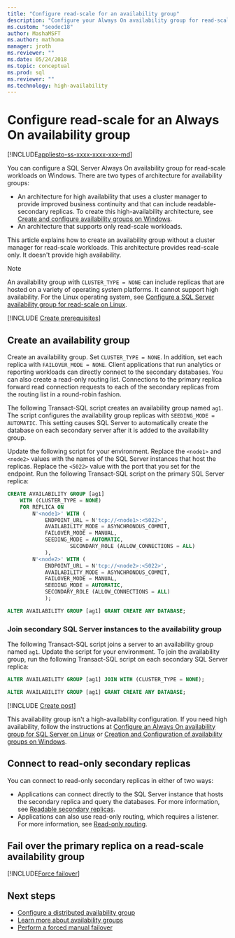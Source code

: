 ```yaml
---
title: "Configure read-scale for an availability group"
description: "Configure your Always On availability group for read-scale workloads on Windows."
ms.custom: "seodec18"
author: MashaMSFT
ms.author: mathoma
manager: jroth
ms.reviewer: ""
ms.date: 05/24/2018
ms.topic: conceptual
ms.prod: sql
ms.reviewer: ""
ms.technology: high-availability
---
```

# Configure read-scale for an Always On availability group

[!INCLUDE[appliesto-ss-xxxx-xxxx-xxx-md](../../../includes/appliesto-ss-xxxx-xxxx-xxx-md.md)]

You can configure a SQL Server Always On availability group for read-scale workloads on Windows. There are two types of architecture for availability groups:
* An architecture for high availability that uses a cluster manager to provide improved business continuity and that can include readable-secondary replicas. To create this high-availability architecture, see [Create and configure availability groups on Windows](creation-and-configuration-of-availability-groups-sql-server.md). 
* An architecture that supports only read-scale workloads. 

This article explains how to create an availability group without a cluster manager for read-scale workloads. This architecture provides read-scale only. It doesn't provide high availability.

>[!NOTE]
>An availability group with `CLUSTER_TYPE = NONE` can include replicas that are hosted on a variety of operating system platforms. It cannot support high availability. For the Linux operating system, see [Configure a SQL Server availability group for read-scale on Linux](../../../linux/sql-server-linux-availability-group-configure-rs.md).

[!INCLUDE [Create prerequisites](../../../includes/ss-availability-group-rs-prereq.md)]

## Create an availability group

Create an availability group. Set `CLUSTER_TYPE = NONE`. In addition, set each replica with `FAILOVER_MODE = NONE`. Client applications that run analytics or reporting workloads can directly connect to the secondary databases. You can also create a read-only routing list. Connections to the primary replica forward read connection requests to each of the secondary replicas from the routing list in a round-robin fashion.

The following Transact-SQL script creates an availability group named `ag1`. The script configures the availability group replicas with `SEEDING_MODE = AUTOMATIC`. This setting causes SQL Server to automatically create the database on each secondary server after it is added to the availability group. 

Update the following script for your environment. Replace the `<node1>` and `<node2>` values with the names of the SQL Server instances that host the replicas. Replace the `<5022>` value with the port that you set for the endpoint. Run the following Transact-SQL script on the primary SQL Server replica:

```sql
CREATE AVAILABILITY GROUP [ag1]
    WITH (CLUSTER_TYPE = NONE)
    FOR REPLICA ON
        N'<node1>' WITH (
            ENDPOINT_URL = N'tcp://<node1>:<5022>',
		    AVAILABILITY_MODE = ASYNCHRONOUS_COMMIT,
		    FAILOVER_MODE = MANUAL,
		    SEEDING_MODE = AUTOMATIC,
                    SECONDARY_ROLE (ALLOW_CONNECTIONS = ALL)
		    ),
        N'<node2>' WITH (
		    ENDPOINT_URL = N'tcp://<node2>:<5022>',
		    AVAILABILITY_MODE = ASYNCHRONOUS_COMMIT,
		    FAILOVER_MODE = MANUAL,
		    SEEDING_MODE = AUTOMATIC,
		    SECONDARY_ROLE (ALLOW_CONNECTIONS = ALL)
		    );

ALTER AVAILABILITY GROUP [ag1] GRANT CREATE ANY DATABASE;
```

### Join secondary SQL Server instances to the availability group

The following Transact-SQL script joins a server to an availability group named `ag1`. Update the script for your environment. To join the availability group, run the following Transact-SQL script on each secondary SQL Server replica:

```sql
ALTER AVAILABILITY GROUP [ag1] JOIN WITH (CLUSTER_TYPE = NONE);

ALTER AVAILABILITY GROUP [ag1] GRANT CREATE ANY DATABASE;
```

[!INCLUDE [Create post](../../../includes/ss-availability-group-rs-postactivity.md)]

This availability group isn't a high-availability configuration. If you need high availability, follow the instructions at [Configure an Always On availability group for SQL Server on Linux](../../../linux/sql-server-linux-availability-group-configure-ha.md) or [Creation and Configuration of availability groups on Windows](creation-and-configuration-of-availability-groups-sql-server.md).

## Connect to read-only secondary replicas

You can connect to read-only secondary replicas in either of two ways:
* Applications can connect directly to the SQL Server instance that hosts the secondary replica and query the databases. For more information, see [Readable secondary replicas](active-secondaries-readable-secondary-replicas-always-on-availability-groups.md).
* Applications can also use read-only routing, which requires a listener. For more information, see [Read-only routing](listeners-client-connectivity-application-failover.md#ConnectToSecondary).

## Fail over the primary replica on a read-scale availability group

[!INCLUDE[Force failover](../../../includes/ss-force-failover-read-scale-out.md)]

## Next steps

* [Configure a distributed availability group](distributed-availability-groups-always-on-availability-groups.md)
* [Learn more about availability groups](overview-of-always-on-availability-groups-sql-server.md)
* [Perform a forced manual failover](perform-a-forced-manual-failover-of-an-availability-group-sql-server.md)
